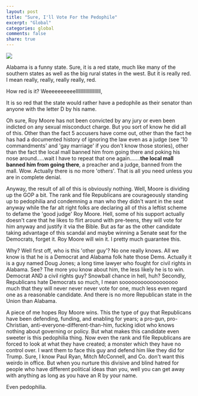 ```yaml
---
layout: post
title: "Sure, I'll Vote For the Pedophile"
excerpt: "Global"
categories: global
comments: false
share: true
---
```


![](http://a.abcnews.com/images/Politics/HT_Moore_gun_180926KA_12x5_992.jpg)



Alabama is a funny state. Sure, it is a red state, much like many of the southern states as well as the big rural states in the west. But it is really red. I mean really, really, really really, red.


How red is it? Weeeeeeeeeellllllllllllllllllll, 


It is so red that the state would rather have a pedophile as their senator than anyone with the letter D by his name. 


Oh sure, Roy Moore has not been convicted by any jury or even been indicted on any sexual misconduct charge. But you sort of know he did all of this. Other than the fact 5 accusers have come out, other than the fact he has had a documented history of ignoring the law even as a judge (see '10 commandments' and 'gay marriage' if you don't know those stories), other than the fact the local mall banned him from going there and poking his nose around.....wait I have to repeat that one again.......**the local mall banned him from going there**, a preacher and a judge, banned from the mall. Wow. Actually there is no more 'others'. That is all you need unless you are in complete denial.


Anyway, the result of all of this is obviously nothing. Well, Moore is dividing up the GOP a bit. The rank and file Republicans are courageously standing up to pedophilia and condemning a man who they didn't want in the seat anyway while the far alt right folks are declaring all of this a leftist scheme to defame the 'good judge' Roy Moore. Hell, some of his support actually doesn't care that he likes to flirt around with pre-teens, they will vote for him anyway and justify it via the Bible. But as far as the other candidate taking advantage of this scandal and maybe winning a Senate seat for the Democrats, forget it. Roy Moore will win it. I pretty much guarantee this. 


Why? Well first off, who is this 'other guy'? No one really knows. All we know is that he is a Democrat and Alabama folk hate those Dems. Actually it is a guy named Doug Jones; a long time lawyer who fought for civil rights in Alabama. See? The more you know about him, the less likely he is to win. Democrat AND a civil rights guy? Snowball chance in hell, huh? Secondly, Republicans hate Democrats so much, I mean soooooooooooooooooo much that they will never never never vote for one, much less even regard one as a reasonable candidate. And there is no more Republican state in the Union than Alabama.



A piece of me hopes Roy Moore wins. This the type of guy that Republicans have been defending, funding, and enabling for years; a pro-gun, pro-Christian, anti-everyone-different-than-him, fucking idiot who knows nothing about governing or policy. But what makes this candidate even sweeter is this pedophilia thing. Now even the rank and file Republicans are forced to look at what they have created; a monster which they have no control over. I want them to face this guy and defend him like they did for Trump. Sure, I know Paul Ryan, Mitch McConnell, and Co. don't want this weirdo in office. But when you nurture this divisive and blind hatred for people who have different political ideas than you, well you can get away with anything as long as you have an R by your name.


Even pedophilia. 















